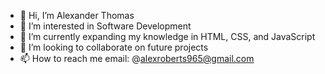- 👋 Hi, I’m Alexander Thomas
- 👀 I’m interested in Software Development
- 🌱 I’m currently expanding my knowledge in HTML, CSS, and JavaScript
- 💞️ I’m looking to collaborate on future projects
- 📫 How to reach me email: @alexroberts965@gmail.com

<!---
alextcodes/alextcodes is a ✨ special ✨ repository because its `README.md` (this file) appears on your GitHub profile.
You can click the Preview link to take a look at your changes.
--->
